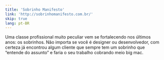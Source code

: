 ```yaml
---
title: 'Sobrinho Manifesto'
link: 'http://sobrinhomanifesto.com.br/'
skip: true
lang: pt-BR
---
```


Uma classe profissional muito peculiar vem se fortalecendo nos últimos anos: os sobrinhos. Não importa se você é designer ou desenvolvedor, com certeza já encontrou algum cliente que sempre tem um sobrinho que “entende do assunto” e faria o seu trabalho cobrando meio big mac.